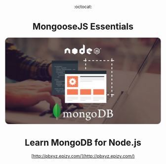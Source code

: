 <div align="center">

:octocat:

# MongooseJS Essentials

<img src="MongooseJS.png" alt="MongooseJS.png"/> <!--width="150"-->

# Learn MongoDB for Node.js

<!-- ## -- ToDo --

tsconfig

README

001

002 -->

[http://pbxyz.epizy.com/](http://pbxyz.epizy.com/)

</div>
